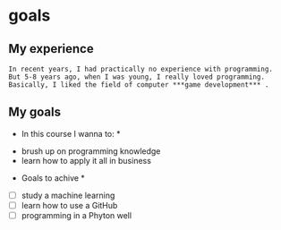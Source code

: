 # goals
## My experience
```
In recent years, I had practically no experience with programming. 
But 5-8 years ago, when I was young, I really loved programming. 
Basically, I liked the field of computer ***game development*** .
```
## My goals
* In this course I wanna to: *
- brush up on programming knowledge
- learn how to apply it all in business
* Goals to achive * 
- [ ] study a machine learning
- [ ] learn how to use a GitHub
- [ ] programming in a Phyton well
